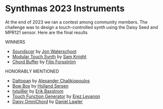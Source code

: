 # Synthmas 2023 Instruments
At the end of 2023 we ran a contest among community members. The challenge was to design a touch-controlled synth using the Daisy Seed and MPR121 sensor. Here are the final results

WINNERS
- [Soundscpr](https://github.com/jonwaterschoot/simple-touch-soundscpr) by [Jon Waterschoot](https://www.jonwtr.be/)
- [Modular Touch Synth](https://github.com/skngh/ModularTouchSynth) by [Sam Knight](https://instagram.com/imsamknight)
- [Chord Buffer](https://github.com/filipforsstrom/chord-buffer) by [Filip Forsström](https://www.instagram.com/ljudvagg)

HONORABLY MENTIONED
- [Dattopan](https://github.com/dromer/dattopan) by [Alexander Chalikiopoulos](https://wasted.audio/)
- [Bow Box](https://github.com/GeorgeTheSlayer/BowBox) by [Holland Sersen](https://hollandsersen.com/)
- [txtul8er](https://github.com/erikbaxstrom/txtul8er) by [Erik Baxstrom](https://github.com/erikbaxstrom/)
- [Touch Function Generator](https://github.com/erezlevanon/daisy_touch_function_geneartor) by [Erez Levanon](https://www.instagram.com/erezzlevanon/)
- [Daisy OmniChord](https://github.com/dlawle/DaisySeedProjects/tree/main/OmniSeed) by [Daniel Lawler](https://github.com/dlawle)
